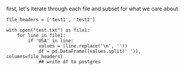 
first, let's iterate through each file and subset for what we care about
```
file_headers = ['test1', 'test2']

with open("test.txt") as file1:
    for line in file1:
        if 'USA' in line:
            values = (line.replace('\n', ''))
            df = pd.DataFrame([values.split(' ')], columns=file_headers)
            ## write df to postgres
```
